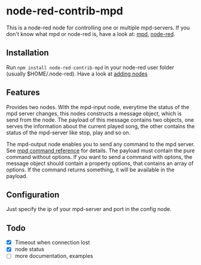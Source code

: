 # node-red-contrib-mpd
This is a node-red node for controlling one or multiple mpd-servers.
If you don't know what mpd or node-red is, have a look at: [mpd](http://www.musicpd.org/), [node-red](http://nodered.org/).

## Installation
Run `npm install node-red-contrib-mpd` in your node-red user folder (usually $HOME/.node-red).
Have a look at [adding nodes](http://nodered.org/docs/getting-started/adding-nodes.html)

## Features
Provides two nodes. With the mpd-input node, everytime the status of the mpd server changes, this nodes constructs
a message object, which is send from the node. The payload of this message contains two objects, one serves the information about the current played song,
  the other contains the status of the mpd-server like stop, play and so on.
 
The mpd-output node enables you to send any command to the mpd server. 
See [mpd command reference](http://www.musicpd.org/doc/protocol/command_reference.html) for details.
The payload must contain the pure command without options. If you want to send a command with optons, 
the message object should contain a property options, that contains an array of options.
If the command returns something, it will be available in the payload.
 
## Configuration
Just specify the ip of your mpd-server and port in the config node.
 
## Todo
- [x] Timeout when connection lost
- [x] node status
- [ ] more documentation, examples
